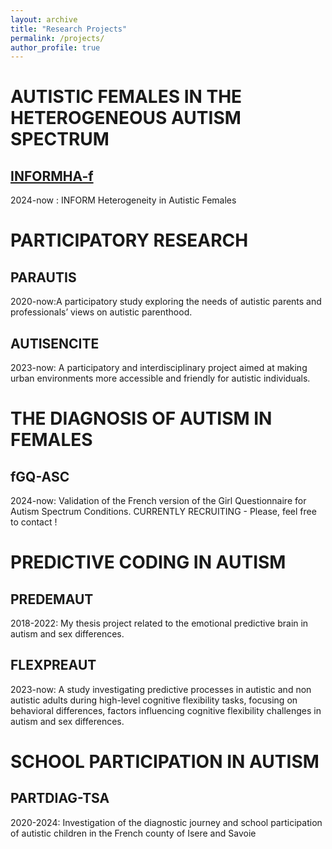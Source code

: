 ```yaml
---
layout: archive
title: "Research Projects"
permalink: /projects/
author_profile: true
---
```


# AUTISTIC FEMALES IN THE HETEROGENEOUS AUTISM SPECTRUM

## [INFORMHA-f](/projects/007_INFORMHA-f)
2024-now : INFORM Heterogeneity in Autistic Females


# PARTICIPATORY RESEARCH

## PARAUTIS
2020-now:A participatory study exploring the needs of autistic parents and professionals’ views on autistic parenthood.

## AUTISENCITE
2023-now: A participatory and interdisciplinary project aimed at making urban environments more accessible and friendly for autistic individuals.



# THE DIAGNOSIS OF AUTISM IN FEMALES

## fGQ-ASC
2024-now: Validation of the French version of the Girl Questionnaire for Autism Spectrum Conditions. CURRENTLY RECRUITING - Please, feel free to contact !


# PREDICTIVE CODING IN AUTISM

## PREDEMAUT
2018-2022: My thesis project related to the emotional predictive brain in autism and sex differences.

## FLEXPREAUT

2023-now: A study investigating predictive processes in autistic and non autistic adults during high-level cognitive flexibility tasks, focusing on behavioral differences, factors influencing cognitive flexibility challenges in autism and sex differences.

# SCHOOL PARTICIPATION IN AUTISM

## PARTDIAG-TSA
2020-2024: Investigation of the diagnostic journey and school participation of autistic children in the French county of Isere and Savoie
